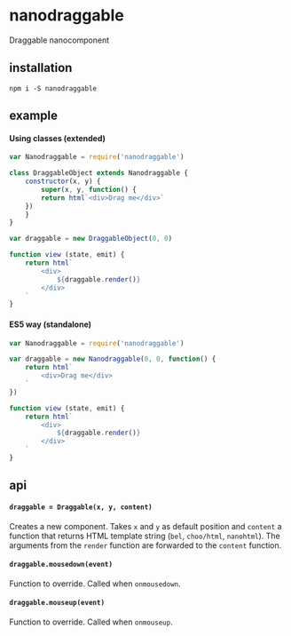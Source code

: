 # nanodraggable
Draggable nanocomponent

## installation
```
npm i -S nanodraggable
```

## example
#### Using classes (extended)
```javascript
var Nanodraggable = require('nanodraggable')

class DraggableObject extends Nanodraggable {
    constructor(x, y) {
    	super(x, y, function() {
	    return html`<div>Drag me</div>`
	})
    }
}

var draggable = new DraggableObject(0, 0)

function view (state, emit) {
    return html`
        <div>
            ${draggable.render()}
        </div>
    `
}
```

#### ES5 way (standalone)
```javascript
var Nanodraggable = require('nanodraggable')

var draggable = new Nanodraggable(0, 0, function() {
    return html`
        <div>Drag me</div>
    `
})

function view (state, emit) {
    return html`
        <div>
            ${draggable.render()}
        </div>
    `
}
```

## api
#### ```draggable = Draggable(x, y, content)```
Creates a new component. Takes ```x``` and ```y``` as default position and ```content``` a function that returns HTML template string (```bel```, ```choo/html```, ```nanohtml```). The arguments from the `render` function are forwarded to the `content` function.

#### ```draggable.mousedown(event)```
Function to override. Called when `onmousedown`.

#### ```draggable.mouseup(event)```
Function to override. Called when `onmouseup`.
